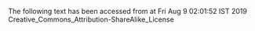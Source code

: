 The following text has been accessed from at Fri Aug 9 02:01:52 IST 2019
Creative_Commons_Attribution-ShareAlike_License
